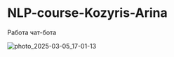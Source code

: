 # NLP-course-Kozyris-Arina

Работа чат-бота

![photo_2025-03-05_17-01-13](https://github.com/user-attachments/assets/d696d09e-2b01-4283-b323-dc4beaa24db4)
